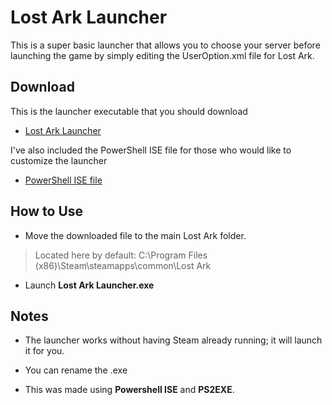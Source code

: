 # Lost Ark Launcher
This is a super basic launcher that allows you to choose your server before launching the game by simply editing the UserOption.xml file for Lost Ark.

## Download ##
This is the launcher executable that you should download
- [Lost Ark Launcher](https://github.com/Iceniq/LostArkLauncher/releases/download/1.0/LostArkLauncher.exe)

I've also included the PowerShell ISE file for those who would like to customize the launcher
- [PowerShell ISE file](https://github.com/Iceniq/LostArkLauncher/releases/download/1.0/LaunchLA_GUI.ps1)
## How to Use
- Move the downloaded file to the main Lost Ark folder.

>Located here by default: C:\Program Files (x86)\Steam\steamapps\common\Lost Ark

- Launch **Lost Ark Launcher.exe**

## Notes
- The launcher works without having Steam already running; it will launch it for you.

- You can rename the .exe

- This was made using **Powershell ISE** and **PS2EXE**.
